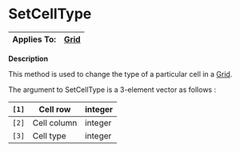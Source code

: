 




<h1 class="heading"><span class="name">SetCellType</span></h1>

| Applies To: | [Grid](../a-z/grid.md) |
| --- | ---  |


**Description**


This method is used to change the type of a particular cell in a [Grid](../a-z/grid.md).


The argument to SetCellType is a  3-element vector as follows :


| `[1]` | Cell row | integer |
| --- | --- | ---  |
| `[2]` | Cell column | integer |
| `[3]` | Cell type | integer |



